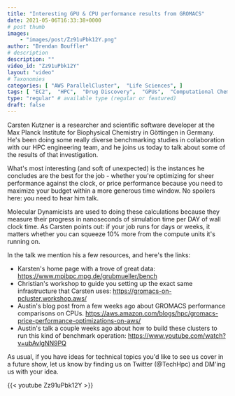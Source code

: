 ```yaml
---
title: "Interesting GPU & CPU performance results from GROMACS"
date: 2021-05-06T16:33:38+0000
# post thumb
images:
    - "images/post/Zz91uPbk12Y.png"
author: "Brendan Bouffler"
# description
description: ""
video_id: "Zz91uPbk12Y"
layout: "video"
# Taxonomies
categories: [ "AWS ParallelCluster",  "Life Sciences", ]
tags: [ "EC2",  "HPC",  "Drug Discovery",  "GPUs",  "Computational Chemistry",  "CPUs",  "virtualization",  "ParallelCluster",  "Schedulers",  "GROMACS",  "High Performance Computing",  "MD",  "techshorts", ]
type: "regular" # available type (regular or featured)
draft: false
---
```


Carsten Kutzner is a researcher and scientific software developer at the Max Planck Institute for Biophysical Chemistry in Göttingen in Germany. He's been doing some really diverse benchmarking studies in collaboration with our HPC engineering team, and he joins us today to talk about some of the results of that investigation.

What's most interesting (and soft of unexpected) is the instances he concludes are the best for the job - whether you're optimizing for sheer performance against the clock, or price performance because you need to maximize your budget within a more generous time window. No spoilers here: you need to hear him talk.

Molecular Dynamicists are used to doing these calculations because they measure their progress in nanoseconds of simulation time per DAY of wall clock time. As Carsten points out: if your job runs for days or weeks, it matters whether you can squeeze 10% more from the compute units it's running on.

In the talk we mention his a few resources, and here's the links:

* Karsten's home page with a trove of great data: https://www.mpibpc.mpg.de/grubmueller/bench
* Christian's workshop to guide you setting up the exact same infrastructure that Carsten uses: https://gromacs-on-pcluster.workshop.aws/
* Austin's blog post from a few weeks ago about GROMACS performance comparisons on CPUs. https://aws.amazon.com/blogs/hpc/gromacs-price-performance-optimizations-on-aws/
* Austin's talk a couple weeks ago about how to build these clusters to run this kind of benchmark operation: https://www.youtube.com/watch?v=ubAvlgNN9PQ

As usual, if you have ideas for technical topics you'd like to see us cover in a future show, let us know by finding us on Twitter (@TechHpc) and DM'ing us with your idea.

{{< youtube Zz91uPbk12Y >}}
